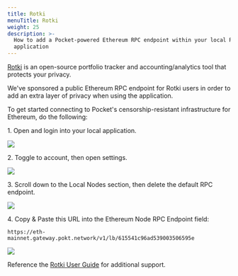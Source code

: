 ```yaml
---
title: Rotki
menuTitle: Rotki
weight: 25
description: >-
  How to add a Pocket-powered Ethereum RPC endpoint within your local Rotki
  application
---
```



[Rotki](https://bit.ly/RotkiPOKT) is an open-source portfolio tracker and accounting/analytics tool that protects your privacy.

We've sponsored a public Ethereum RPC endpoint for Rotki users in order to add an extra layer of privacy when using the application.

To get started connecting to Pocket's censorship-resistant infrastructure for Ethereum, do the following:

1\. Open and login into your local application.

![](../../assets/rotki-step-1.png)

2\. Toggle to account, then open settings.

![](../../assets/rotki-step-2.png)

3\. Scroll down to the Local Nodes section, then delete the default RPC endpoint.

![](../../assets/rotki-step-3.png)

4\. Copy & Paste this URL into the Ethereum Node RPC Endpoint field:

`https://eth-mainnet.gateway.pokt.network/v1/lb/615541c96ad539003506595e`

![](../../assets/rotki-step-4.png)

Reference the [Rotki User Guide](https://rotki.readthedocs.io/en/latest/usage\_guide.html) for additional support.
